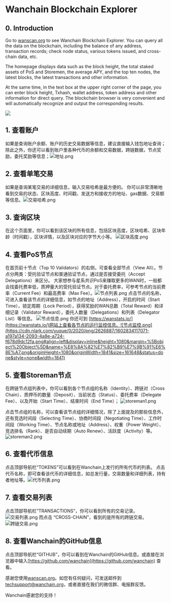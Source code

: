 # Wanchain Blockchain Explorer

## 0. Introduction
Go to [wanscan.org](https://www.wanscan.org/) to see Wanchain Blockchain Explorer. You can query all the data on the blockchain, including the balance of any address, transaction records; check node status, various tokens issued, and cross-chain data, etc.

The homepage displays data such as the block height, the total staked assets of PoS and Storemen, the average APY, and the top ten nodes, the latest blocks, the latest transactions and other information.

At the same time, in the text box at the upper right corner of the page, you can enter block height, Txhash, wallet address, token address and other information for direct query. The blockchain browser is very convenient and will automatically recognize and output the corresponding results.

![](https://camo.githubusercontent.com/c7e55710c31472016c1de67b419377e9ee7c9d0f17916a0c1663307a2b6f5379/68747470733a2f2f63646e2e6e6c61726b2e636f6d2f79757175652f302f323032302f706e672f323632363838372f313630353735383332353439392d35383534383739382d393930332d346534372d396139362d3536633731363432363430372e706e673f782d6f73732d70726f636573733d696d616765253246726573697a65253243775f31343932)


## 1. 查看账户
如果是查询账户余额、账户的历史交易数据等信息，建议直接输入钱包地址查询；
除此之外，你还可以看到账户里各种代币的余额和交易数据，跨链数据，节点奖励，委托奖励等信息；![地址.png](https://cdn.nlark.com/yuque/0/2020/png/2626887/1602833893850-1e149fc7-dee6-4bfa-8436-b3f7ab8f101d.png#align=left&display=inline&height=1080&margin=%5Bobject%20Object%5D&name=%E5%9C%B0%E5%9D%80.png&originHeight=1080&originWidth=1841&size=105883&status=done&style=none&width=1841)


## 2. 查看单笔交易
如果是查询某笔交易的详细信息，输入交易哈希是最方便的。
你可以非常清晰地看到交易的状态、区块高度、时间戳、发送方和接收方的地址、gas数据、交易额等信息。![交易哈希.png](https://cdn.nlark.com/yuque/0/2020/png/2626887/1602834021062-3d7f5688-790b-4c82-ae99-fd19edfd542d.png#align=left&display=inline&height=1080&margin=%5Bobject%20Object%5D&name=%E4%BA%A4%E6%98%93%E5%93%88%E5%B8%8C.png&originHeight=1080&originWidth=1841&size=60440&status=done&style=none&width=1841)


## 3. 查询区块
在这个页面里，你可以看到该区块的所有信息，包括区块高度，区块哈希、区块年龄（时间戳），区块详情，以及区块对应的字节大小等。
![区块高度.png](https://cdn.nlark.com/yuque/0/2020/png/2626887/1602834047619-4c799ad4-8284-4221-8399-43bd66a97b63.png#align=left&display=inline&height=1080&margin=%5Bobject%20Object%5D&name=%E5%8C%BA%E5%9D%97%E9%AB%98%E5%BA%A6.png&originHeight=1080&originWidth=1841&size=72922&status=done&style=none&width=1841)
 
## 4. 查看PoS节点
在首页前十节点（Top 10 Validators）的右侧，可查看全部节点（View All）。节点分两类：受托验证节点和普通验证节点，通过是否接受委托（Accept Delegations）来区分。
大家想参与星系共识PoS来赚取更多的WAN时，一般都会找委托费率低，质押量大的受托验证节点。对于委托费率，可参考节点的当前费率（Current Fee）和最高费率（Max Fee）。![节点列表.png](https://cdn.nlark.com/yuque/0/2020/png/2626887/1602834460024-0a67475d-41db-4859-b9b6-c2bb77e0fc5c.png#align=left&display=inline&height=1080&margin=%5Bobject%20Object%5D&name=%E8%8A%82%E7%82%B9%E5%88%97%E8%A1%A8.png&originHeight=1080&originWidth=1840&size=128501&status=done&style=none&width=1840)
点击节点的名称，可进入查看该节点的详细信息，如节点的地址（Address），开启的时间（Start Time），锁定周期（Lock Period），获得奖励的WAN总数（Total Reward）和详细记录（Validator Reward），委托人数量（Delegations）和列表（Delegator List）等信息。 ![节点信息.png](https://cdn.nlark.com/yuque/0/2020/png/2626887/1602834468134-90d731ab-3b82-4b55-b01a-6a632c160cad.png#align=left&display=inline&height=1080&margin=%5Bobject%20Object%5D&name=%E8%8A%82%E7%82%B9%E4%BF%A1%E6%81%AF.png&originHeight=1080&originWidth=1841&size=94689&status=done&style=none&width=1841)
你还可到 [https://wanstats.io/](https://wanstats.io/)网站上查看各节点的运行监控信息。![节点监控.png](https://cdn.nlark.com/yuque/0/2020/png/2626887/1602834117071-a197a134-2093-4a8e-a724-f678d9dc12fa.png#align=left&display=inline&height=1080&margin=%5Bobject%20Object%5D&name=%E8%8A%82%E7%82%B9%E7%9B%91%E6%8E%A7.png&originHeight=1080&originWidth=1841&size=161648&status=done&style=none&width=1841)



## 5. 查看Storeman节点


在跨链节点组列表中，你可以看到各个节点组的名称（Identity）、跨链对（Cross Chain）、质押币的数量（Deposit）、当前状态（Status）、委托费率（Delegate Fee）、以及开始（Start Time）、结束时间（End Time）；
![storeman1.png](https://cdn.nlark.com/yuque/0/2020/png/2626887/1605673741681-3221abfe-445c-4290-b921-2b8e2e5e66f3.png#align=left&display=inline&height=668&margin=%5Bobject%20Object%5D&name=storeman1.png&originHeight=668&originWidth=1672&size=47995&status=done&style=none&width=1672)

点击节点组的名称，可以查看该节点组的详细情况，除了上面提及的那些信息外，还有竞选时间段（Selecting Time）、协商时间段（Negotiating Time）、工作时间段（Working Time）、节点名称或地址（Address）、权重（Power Weight）、竞选排名（Rank）、是否自动续期（Auto Renew）、活跃度（Activity）等。
![storeman2.png](https://cdn.nlark.com/yuque/0/2020/png/2626887/1605673772855-2d335bb1-c5e1-4155-ad37-0c41bba6447f.png#align=left&display=inline&height=1071&margin=%5Bobject%20Object%5D&name=storeman2.png&originHeight=1071&originWidth=1672&size=86104&status=done&style=none&width=1672)


## 6. 查看代币信息
点击顶部导航栏“TOKENS”可以看到在Wanchain上发行的所有代币的列表。
点击代币名称，即可查看该代币的详细信息，如总发行量，交易数量和详细列表，持有者地址等。![代币列表.png](https://cdn.nlark.com/yuque/0/2020/png/2626887/1602834139385-ce6b8870-022e-4f28-9782-283cbc160e64.png#align=left&display=inline&height=1080&margin=%5Bobject%20Object%5D&name=%E4%BB%A3%E5%B8%81%E5%88%97%E8%A1%A8.png&originHeight=1080&originWidth=1841&size=94365&status=done&style=none&width=1841)


## 7. 查看交易列表
点击顶部导航栏“TRANSACTIONS”，你可以看到所有的交易记录。![交易列表.png](https://cdn.nlark.com/yuque/0/2020/png/2626887/1602834387153-c5d12705-d713-4c4a-85d4-6c57c78bca9d.png#align=left&display=inline&height=1080&margin=%5Bobject%20Object%5D&name=%E4%BA%A4%E6%98%93%E5%88%97%E8%A1%A8.png&originHeight=1080&originWidth=1842&size=122545&status=done&style=none&width=1842)
而点击 “CROSS-CHAIN”，看到的是所有的跨链交易。![跨链交易.png](https://cdn.nlark.com/yuque/0/2020/png/2626887/1602834179277-50b785b7-95b1-45c7-b79d-e2bdbe8ed047.png#align=left&display=inline&height=1080&margin=%5Bobject%20Object%5D&name=%E8%B7%A8%E9%93%BE%E4%BA%A4%E6%98%93.png&originHeight=1080&originWidth=1841&size=116227&status=done&style=none&width=1841)
## 8. 查看Wanchain的GitHub信息
点击顶部导航栏“GITHUB”，你可以看到在Wanchain的GitHub信息。或直接在浏览器中输入[https://github.com/wanchain](https://github.com/wanchain) 查看。


感谢您使用[wanscan.org](https://www.wanscan.org/)。如您有任何疑问，可发送邮件到[techsupport@wanchain.org](mailto:techsupport@wanchain.org)，或者直接在我们的微信群、电报群反馈。


Wanchain感谢您的支持！
